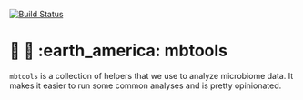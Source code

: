 [![Build Status](https://travis-ci.org/Gibbons-Lab/mbtools.svg?branch=master)](https://travis-ci.org/Gibbons-Lab/mbtools)

# :poop: :leaves: :earth_america: mbtools

`mbtools` is a collection of helpers that we use to analyze microbiome
data. It makes it easier to run some common analyses and is pretty opinionated.
